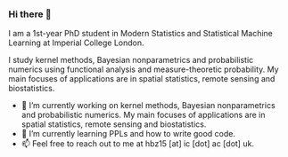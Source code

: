### Hi there 👋

I am a 1st-year PhD student in Modern Statistics and Statistical Machine Learning at Imperial College London.

I study kernel methods, Bayesian nonparametrics and probabilistic numerics using functional analysis and measure-theoretic probability. My main focuses of applications are in spatial statistics, remote sensing and biostatistics.

- 🔭 I’m currently working on kernel methods, Bayesian nonparametrics and probabilistic numerics. My main focuses of applications are in spatial statistics, remote sensing and biostatistics.
- 🌱 I’m currently learning PPLs and how to write good code.
- 📫 Feel free to reach out to me at hbz15 [at] ic [dot] ac [dot] uk.


